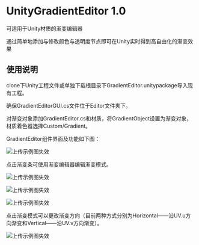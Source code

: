 # UnityGradientEditor 1.0

可适用于Unity材质的渐变编辑器

通过简单地添加与修改颜色与透明度节点即可在Unity实时得到高自由化的渐变效果

## 使用说明

clone下Unity工程文件或单独下载根目录下GradientEditor.unitypackage导入现有工程。

确保GradientEditorGUI.cs文件位于Editor文件夹下。

对渐变对象添加GradientEditor.cs和材质，将GradientObject设置为渐变对象，材质着色器选择Custom/Gradient。

GradientEditor组件界面及功能如下图：

![上传示例图失效](http://ar-scene-source.nosdn.127.net/9c559a42-3a1c-438b-a9f4-c2d615312924.png)

点击渐变条可使用渐变编辑器编辑渐变模式。

![上传示例图失效](http://ar-scene-source.nosdn.127.net/7821debe-d167-4254-a5ff-48d76c4230e5.png )

![上传示例图失效](http://ar-scene-source.nosdn.127.net/2fccc547-c39e-4469-9665-2f8f9fd06213.png )

![上传示例图失效](http://ar-scene-source.nosdn.127.net/e5da9c15-80d3-444e-9807-fcb08b923668.png )

点击渐变模式可以更改渐变方向（目前两种方式分别为Horizontal——沿UV.u方向渐变和Vertical——沿UV.v方向渐变）。

![上传示例图失效](http://ar-scene-source.nosdn.127.net/66a11b48-1b06-46c8-899f-ef03f410a3e9.png)

